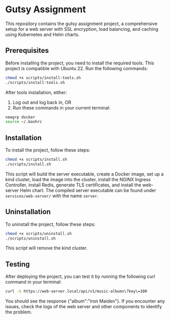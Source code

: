 # Gutsy Assignment
This repository contains the gutsy assignment project, a comprehensive setup for a web server with SSL encryption, load balancing, and caching using Kubernetes and Helm charts.

## Prerequisites
Before installing the project, you need to install the required tools. This project is compatible with Ubuntu 22. Run the following commands:

```bash
chmod +x scripts/install-tools.sh
./scripts/install-tools.sh
```
After tools installation, either:
1. Log out and log back in, OR
2. Run these commands in your current terminal:
```bash
newgrp docker
source ~/.bashrc
```

## Installation
To install the project, follow these steps:

```bash
chmod +x scripts/install.sh
./scripts/install.sh
```

This script will build the server executable, create a Docker image, set up a kind cluster, load the image into the cluster, install the NGINX Ingress Controller, install Redis, generate TLS certificates, and install the web-server Helm chart. The compiled server executable can be found under `services/web-server/` with the name `server`.

## Uninstallation
To uninstall the project, follow these steps:

```bash
chmod +x scripts/uninstall.sh
./scripts/uninstall.sh
```

This script will remove the kind cluster.

## Testing
After deploying the project, you can test it by running the following curl command in your terminal:
```bash
curl -k https://web-server.local/api/v1/music-albums\?key\=100
```
You should see the response {"album":"Iron Maiden"}. If you encounter any issues, check the logs of the web server and other components to identify the problem.
